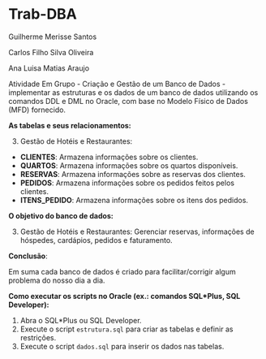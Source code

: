 # Trab-DBA

Guilherme Merisse Santos

Carlos Filho Silva Oliveira 

Ana Luisa Matias Araujo

Atividade Em Grupo - Criação e Gestão de um Banco de Dados - implementar as estruturas e os dados de um banco de dados utilizando os comandos DDL e DML no Oracle, com base no Modelo Físico de Dados (MFD) fornecido.



**As tabelas e seus relacionamentos:**


3. Gestão de Hotéis e Restaurantes:
- **CLIENTES**: Armazena informações sobre os clientes.
- **QUARTOS**: Armazena informações sobre os quartos disponíveis.
- **RESERVAS**: Armazena informações sobre as reservas dos clientes.
- **PEDIDOS**: Armazena informações sobre os pedidos feitos pelos clientes.
- **ITENS_PEDIDO**: Armazena informações sobre os itens dos pedidos.   


**O objetivo do banco de dados:**

3. Gestão de Hotéis e Restaurantes: Gerenciar reservas, informações de hóspedes, cardápios, pedidos e faturamento.


**Conclusão**:

Em suma cada banco de dados é criado para facilitar/corrigir algum problema do nosso dia a dia.


**Como executar os scripts no Oracle (ex.: comandos SQL*Plus, SQL Developer):**

1. Abra o SQL*Plus ou SQL Developer.
2. Execute o script `estrutura.sql` para criar as tabelas e definir as restrições.
3. Execute o script `dados.sql` para inserir os dados nas tabelas.
